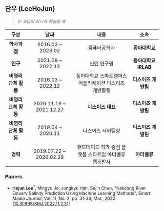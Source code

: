 ## 단우 (LeeHoJun)   
> _난 코딩이 아니라 예술을 해_

|구분|날짜|내용|소속|
|:-:|:-:|:-:|:-:|
|**학사과정**|2016.03 ~ 2023.02|컴퓨터공학과|**동아대학교**|
|**연구**|2021.09 ~ 2022.12|인턴 연구원|**동아대학교 IRLAB**|
|**비영리단체 활동**|2016.03 ~ 2022.12|동아대학교 스마트캠퍼스 어플리케이션 디스이즈 개발활동|**디스이즈 개발팀**|
|**비영리단체 활동**|2020.11.19 ~ 2021.12.27|**디스이즈 대표**|**디스이즈 개발팀**|
|**비영리단체 활동**|2019.04 ~ 2020.11|디스이즈 서버팀장|**디스이즈 개발팀**|
|**경력**|2019.07.22 ~ 2020.02.29 |핸드메이드 작가 중심 플랫폼 스타트업 아더벨류 웹개발자|**아더벨류**|

###  Papers
- **Hojun Lee**<sup>*</sup>, Mingyu Jo, Jungkyu Han, Sejin Chun, "Nakdong River Estuary Salinity Prediction Using Machine Learning Methods", _Smart Media Journal_, Vol. 11, No. 2, pp. 31-38, Mar., 2022. ([10.30693/SMJ.2022.11.2.31](https://dx.doi.org/10.30693/SMJ.2022.11.2.31))&nbsp;   

